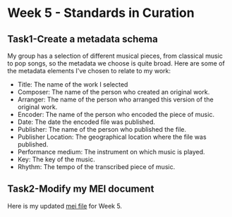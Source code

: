 # Week 5 - Standards in Curation
## Task1-Create a metadata schema
My group has a selection of different musical pieces, from classical music to pop songs, so the metadata we choose is quite broad. Here are some of the metadata elements I've chosen to relate to my work:

- Title: The name of the work I selected
- Composer: The name of the person who created an original work.
- Arranger: The name of the person who arranged this version of the original work.
- Encoder: The name of the person who encoded the piece of music.
- Date: The date the encoded file was published.
- Publisher: The name of the person who published the file.
- Publisher Location: The geographical location where the file was published.
- Performance medium: The instrument on which music is played.
- Key: The key of the music.
- Rhythm: The tempo of the transcribed piece of music.

## Task2-Modify my MEI document
Here is my updated [mei file](../../data/Blank_Space_Taylor_Swift_Week5.mei) for Week 5.
